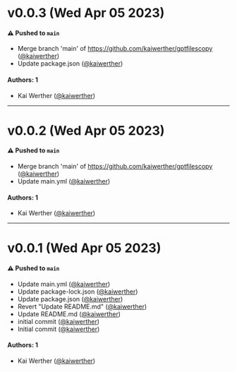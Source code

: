 # v0.0.3 (Wed Apr 05 2023)

#### ⚠️ Pushed to `main`

- Merge branch 'main' of https://github.com/kaiwerther/gptfilescopy ([@kaiwerther](https://github.com/kaiwerther))
- Update package.json ([@kaiwerther](https://github.com/kaiwerther))

#### Authors: 1

- Kai Werther ([@kaiwerther](https://github.com/kaiwerther))

---

# v0.0.2 (Wed Apr 05 2023)

#### ⚠️ Pushed to `main`

- Merge branch 'main' of https://github.com/kaiwerther/gptfilescopy ([@kaiwerther](https://github.com/kaiwerther))
- Update main.yml ([@kaiwerther](https://github.com/kaiwerther))

#### Authors: 1

- Kai Werther ([@kaiwerther](https://github.com/kaiwerther))

---

# v0.0.1 (Wed Apr 05 2023)

#### ⚠️ Pushed to `main`

- Update main.yml ([@kaiwerther](https://github.com/kaiwerther))
- Update package-lock.json ([@kaiwerther](https://github.com/kaiwerther))
- Update package.json ([@kaiwerther](https://github.com/kaiwerther))
- Revert "Update README.md" ([@kaiwerther](https://github.com/kaiwerther))
- Update README.md ([@kaiwerther](https://github.com/kaiwerther))
- initial commit ([@kaiwerther](https://github.com/kaiwerther))
- Initial commit ([@kaiwerther](https://github.com/kaiwerther))

#### Authors: 1

- Kai Werther ([@kaiwerther](https://github.com/kaiwerther))
